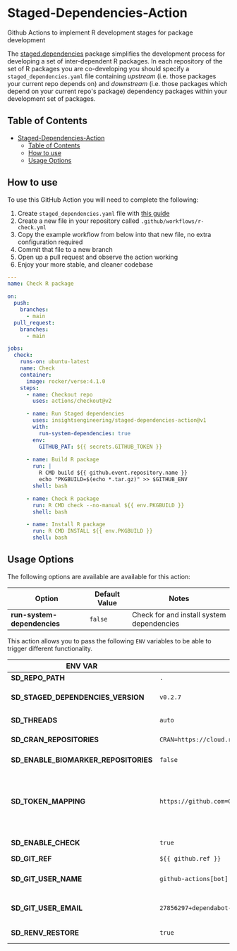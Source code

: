 # Staged-Dependencies-Action

Github Actions to implement R development stages for package development

The [staged.dependencies] package simplifies the development process for developing a set of
inter-dependent R packages. In each repository of the set of R packages you are co-developing you should
specify a `staged_dependencies.yaml` file containing *upstream* (i.e. those packages your current repo depends on) and
*downstream* (i.e. those packages which depend on your current repo's package) 
dependency packages within your development set of packages.

## Table of Contents

- [Staged-Dependencies-Action](#staged-dependencies-action)
  - [Table of Contents](#table-of-contents)
  - [How to use](#how-to-use)
  - [Usage Options](#usage-options)

## How to use

To use this GitHub Action you will need to complete the following:

1. Create `staged_dependencies.yaml` file with [this guide][structure-of-staged_dependenciesyaml-file]
2. Create a new file in your repository called `.github/workflows/r-check.yml`
3. Copy the example workflow from below into that new file, no extra configuration required
4. Commit that file to a new branch
5. Open up a pull request and observe the action working
6. Enjoy your more stable, and cleaner codebase

```yml
---
name: Check R package

on:
  push:
    branches:
      - main
  pull_request:
    branches:
      - main

jobs:
  check:
    runs-on: ubuntu-latest
    name: Check
    container:
      image: rocker/verse:4.1.0
    steps:
      - name: Checkout repo
        uses: actions/checkout@v2

      - name: Run Staged dependencies
        uses: insightsengineering/staged-dependencies-action@v1
        with:
          run-system-dependencies: true
        env:
          GITHUB_PAT: ${{ secrets.GITHUB_TOKEN }}
      
      - name: Build R package
        run: |
          R CMD build ${{ github.event.repository.name }}
          echo "PKGBUILD=$(echo *.tar.gz)" >> $GITHUB_ENV
        shell: bash

      - name: Check R package
        run: R CMD check --no-manual ${{ env.PKGBUILD }}
        shell: bash

      - name: Install R package
        run: R CMD INSTALL ${{ env.PKGBUILD }}
        shell: bash
```

## Usage Options

The following options are available are available for this action:

| **Option** | **Default Value** | **Notes** |
| --- | --- | --- |
| **run-system-dependencies** | `false` | Check for and install system dependencies |

This action allows you to pass the following `ENV` variables to be able to trigger different functionality.

| **ENV VAR** | **Default Value** | **Notes** |
| ----------- | ----------------- | --------- |
| **SD_REPO_PATH** | `.` | path to the R package |
| **SD_STAGED_DEPENDENCIES_VERSION** | `v0.2.7` | version of [staged.dependencies] to use. Action is compatilble with `>=0.2.2` |
| **SD_THREADS** | `auto` | Number of threads that is use in `Ncpus` |
| **SD_CRAN_REPOSITORIES** | `CRAN=https://cloud.r-project.org/` | Map of cran option repos delimited by comma |
| **SD_ENABLE_BIOMARKER_REPOSITORIES** | `false` | Add `BiocManager::repositories()` to option repos |
| **SD_TOKEN_MAPPING** | `https://github.com=GITHUB_PAT,https://gitlab.com=GITLAB_PAT` | Token mapping that is used in `staged.dependencies.token_mapping` delimited by comma. Note that you will need to set these tokens with their respective values as environment variables while using this action |
| **SD_ENABLE_CHECK** | `true` | Run `check_yamls_consistent` before installation of dependencies |
| **SD_GIT_REF** | `${{ github.ref }}` | Git reference |
| **SD_GIT_USER_NAME** | `github-actions[bot]` | Git user.name configuration for fetching remote staged dependencies |
| **SD_GIT_USER_EMAIL** | `27856297+dependabot-preview[bot]@users.noreply.github.com` | Git user.email configuration for fetching remote staged dependencies |
| **SD_RENV_RESTORE** | `true` | Restore dependencies from `renv.lock`, if it exists |

[staged.dependencies]: https://github.com/openpharma/staged.dependencies
[structure-of-staged_dependenciesyaml-file]: https://github.com/openpharma/staged.dependencies#structure-of-staged_dependenciesyaml-file
